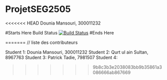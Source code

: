 # ProjetSEG2505

<<<<<<< HEAD
Dounia Mansouri, 300011232

#Starts Here
Build Status
[![Build Status](https://circleci.com/gh/pat91/Group_DQET.png?branch=master)](https://circleci.com/gh/pat91/Group_DQET)
#Ends Here


=======
// liste des contributeurs

Student 1: Dounia Mansouri, 300011232
Student 2: Qurt ul ain Sultan, 8967763
Student 3: Patrick Tadie, 7981507
Student 4:
>>>>>>> 9b8c3b3e2038083bb9b35861a3086666ab867669
